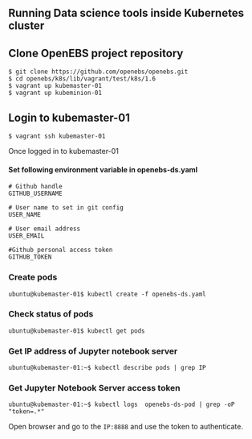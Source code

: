 ## Running Data science tools inside Kubernetes cluster



## Clone OpenEBS project repository

```
$ git clone https://github.com/openebs/openebs.git
$ cd openebs/k8s/lib/vagrant/test/k8s/1.6 
$ vagrant up kubemaster-01
$ vagrant up kubeminion-01
```

## Login to kubemaster-01

```
$ vagrant ssh kubemaster-01
```

Once logged in to kubemaster-01

#### Set following environment variable in openebs-ds.yaml


```
# Github handle
GITHUB_USERNAME

# User name to set in git config
USER_NAME

# User email address
USER_EMAIL

#Github personal access token
GITHUB_TOKEN
```



### Create pods

```
ubuntu@kubemaster-01$ kubectl create -f openebs-ds.yaml
```

### Check status of pods

```
ubuntu@kubemaster-01$ kubectl get pods
```

### Get IP address of Jupyter notebook server
```
ubuntu@kubemaster-01:~$ kubectl describe pods | grep IP
```

### Get Jupyter Notebook Server access token
```
ubuntu@kubemaster-01:~$ kubectl logs  openebs-ds-pod | grep -oP "token=.*"
```

Open browser and go to the `IP:8888` and use the token to authenticate.